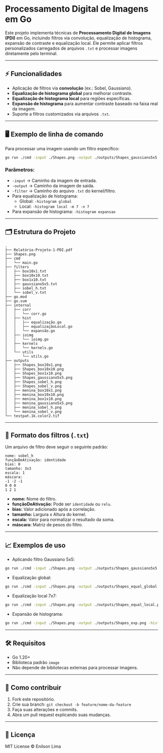 # Processamento Digital de Imagens em Go

Este projeto implementa técnicas de **Processamento Digital de Imagens (PDI)** em Go, incluindo filtros via convolução, equalização de histograma, expansão de contraste e equalização local. Ele permite aplicar filtros personalizados carregados de arquivos `.txt` e processar imagens diretamente pelo terminal.

---

## ⚡ Funcionalidades

- Aplicação de filtros via **convolução** (ex.: Sobel, Gaussiano).  
- **Equalização de histograma global** para melhorar contraste.  
- **Equalização de histograma local** para regiões específicas.  
- **Expansão de histograma** para aumentar contraste baseado na faixa real da imagem.  
- Suporte a filtros customizados via arquivos `.txt`.  

---

## 🖥️ Exemplo de linha de comando

Para processar uma imagem usando um filtro específico:

```bash
go run ./cmd -input ./Shapes.png -output ./outputs/Shapes_gaussiano5x5.png -filter ./filters/gaussiano5x5.txt
```

### Parâmetros:

- `-input` → Caminho da imagem de entrada.  
- `-output` → Caminho da imagem de saída.  
- `-filter` → Caminho do arquivo `.txt` do kernel/filtro.  
- Para equalização de histograma:
  - Global: `-histogram global`
  - Local: `-histogram local -m 7 -n 7`  
- Para expansão de histograma: `-histogram expansao`

---

## 🗂️ Estrutura do Projeto

```
.
├── Relatório-Projeto-1-PDI.pdf
├── Shapes.png
├── cmd
│   └── main.go
├── filters
│   ├── box10x1.txt
│   ├── box10x10.txt
│   ├── box1x10.txt
│   ├── gaussiano5x5.txt
│   ├── sobel_h.txt
│   └── sobel_v.txt
├── go.mod
├── go.sum
├── internal
│   ├── corr
│   │   └── corr.go
│   ├── hist
│   │   ├── equalização.go
│   │   ├── equalizaçãoLocal.go
│   │   └── expansão.go
│   ├── ioimg
│   │   └── ioimg.go
│   ├── kernels
│   │   └── kernels.go
│   └── utils
│       └── utils.go
├── outputs
│   ├── Shapes_box10x1.png
│   ├── Shapes_box10x10.png
│   ├── Shapes_box1x10.png
│   ├── Shapes_gaussiano5x5.png
│   ├── Shapes_sobel_h.png
│   ├── Shapes_sobel_v.png
│   ├── menina_box10x1.png
│   ├── menina_box10x10.png
│   ├── menina_box1x10.png
│   ├── menina_gaussiano5x5.png
│   ├── menina_sobel_h.png
│   └── menina_sobel_v.png
└── testpat.1k.color2.tif
```

---

## 📝 Formato dos filtros (`.txt`)

Um arquivo de filtro deve seguir o seguinte padrão:

```
nome: sobel_h
funçãoDeAtivação: identidade
bias: 0
tamanho: 3x3
escala: 1
máscara:
-1 -2 -1
0 0 0
1 2 1
```

- **nome:** Nome do filtro.  
- **funçãoDeAtivação:** Pode ser `identidade` ou `relu`.  
- **bias:** Valor adicionado após a correlação.  
- **tamanho:** Largura x Altura do kernel.  
- **escala:** Valor para normalizar o resultado da soma.  
- **máscara:** Matriz de pesos do filtro.

---

## 📈 Exemplos de uso

- Aplicando filtro Gaussiano 5x5:

```bash
go run ./cmd -input ./Shapes.png -output ./outputs/Shapes_gaussiano5x5.png -filter ./filters/gaussiano5x5.txt
```

- Equalização global:

```bash
go run ./cmd -input ./Shapes.png -output ./outputs/Shapes_equal_global.png -histogram global
```

- Equalização local 7x7:

```bash
go run ./cmd -input ./Shapes.png -output ./outputs/Shapes_equal_local.png -histogram local -m 3 -n 3
```

- Expansão de histograma:

```bash
go run ./cmd -input ./Shapes.png -output ./outputs/Shapes_exp.png -histogram expansao
```

---

## 🛠️ Requisitos

- Go 1.20+  
- Biblioteca padrão `image`  
- Não depende de bibliotecas externas para processar imagens.

---

## 🔧 Como contribuir

1. Fork este repositório.  
2. Crie sua branch: `git checkout -b feature/nome-da-feature`  
3. Faça suas alterações e commits.  
4. Abra um pull request explicando suas mudanças.  

---

## 📜 Licença

MIT License © Enilson Lima

